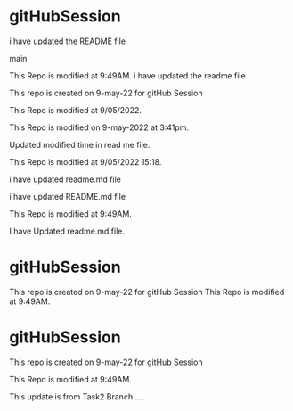 # gitHubSession

i have updated the README file

main

This Repo is modified at 9:49AM.
i have updated the readme file

This repo is created on 9-may-22 for gitHub Session






This Repo is modified at 9/05/2022.

This Repo is modified on 9-may-2022 at 3:41pm.



Updated modified time in read me file.


This Repo is modified at 9/05/2022 15:18.


i have updated readme.md file

i have updated README.md file

This Repo is modified at 9:49AM.


I have Updated readme.md file.

# gitHubSession
This repo is created on 9-may-22 for gitHub Session
This Repo is modified at 9:49AM.

# gitHubSession
This repo is created on 9-may-22 for gitHub Session

This Repo is modified at 9:49AM.

This update is from Task2 Branch.....



